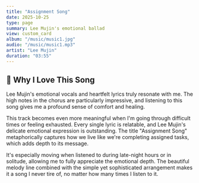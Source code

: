 ```yaml
---
title: "Assignment Song"
date: 2025-10-25
type: page
summary: Lee Mujin's emotional ballad
view: custom_card
album: "/music/music1.jpg"
audio: "/music/music1.mp3"
artist: "Lee Mujin"
duration: "03:55"
---
```


## 💭 Why I Love This Song

Lee Mujin's emotional vocals and heartfelt lyrics truly resonate with me. The high notes in the chorus are particularly impressive, and listening to this song gives me a profound sense of comfort and healing.

This track becomes even more meaningful when I'm going through difficult times or feeling exhausted. Every single lyric is relatable, and Lee Mujin's delicate emotional expression is outstanding. The title "Assignment Song" metaphorically captures how we live like we're completing assigned tasks, which adds depth to its message.

It's especially moving when listened to during late-night hours or in solitude, allowing me to fully appreciate the emotional depth. The beautiful melody line combined with the simple yet sophisticated arrangement makes it a song I never tire of, no matter how many times I listen to it.
